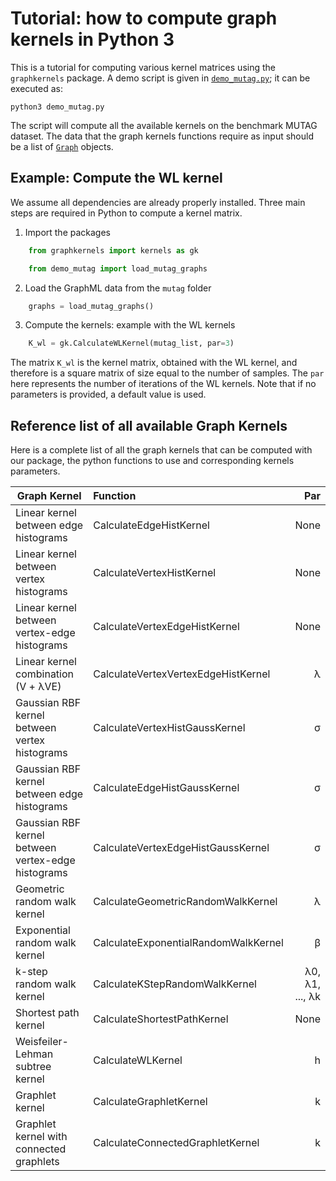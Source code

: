 # Tutorial: how to compute graph kernels in Python 3

This is a tutorial for computing various kernel matrices using the
`graphkernels` package. A demo script is given in
[`demo_mutag.py`](demo_mutag.py); it can be executed as:

    python3 demo_mutag.py

The script will compute all the available kernels on the benchmark MUTAG
dataset. The data that the graph kernels functions require as input should be a
list of [`Graph`](https://igraph.org/python/doc/igraph.Graph-class.html)
objects.

## Example: Compute the WL kernel

We assume all dependencies are already properly installed. Three main steps are
required in Python to compute a kernel matrix.

1. Import the packages

```python
    from graphkernels import kernels as gk

    from demo_mutag import load_mutag_graphs
```

2. Load the GraphML data from the `mutag` folder

```python
    graphs = load_mutag_graphs()
```

3. Compute the kernels: example with the WL kernels

```python
    K_wl = gk.CalculateWLKernel(mutag_list, par=3)
```

The matrix `K_wl` is the kernel matrix, obtained with the WL kernel, and
therefore is a square matrix of size equal to the number of samples.  The `par`
here represents the number of iterations of the WL kernels. Note that if no
parameters is provided, a default value is used.

## Reference list of all available Graph Kernels

Here is a complete list of all the graph kernels that can be computed with our
package, the python functions to use and corresponding kernels parameters.

| Graph Kernel      | Function           | Par  |
| ------------- |:-------------| -----:|
| Linear kernel between edge histograms	| CalculateEdgeHistKernel |	None |
| Linear kernel between vertex histograms | CalculateVertexHistKernel|	None |
| Linear kernel between vertex-edge histograms | CalculateVertexEdgeHistKernel |	None |
| Linear kernel combination (V + λVE)	| CalculateVertexVertexEdgeHistKernel |	λ |
| Gaussian RBF kernel between vertex histograms	| CalculateVertexHistGaussKernel |	σ |
| Gaussian RBF kernel between edge histograms | CalculateEdgeHistGaussKernel |	σ |
| Gaussian RBF kernel between vertex-edge histograms | CalculateVertexEdgeHistGaussKernel |	σ |
| Geometric random walk kernel | CalculateGeometricRandomWalkKernel |	λ |
| Exponential random walk kernel | CalculateExponentialRandomWalkKernel	| β |
| k-step random walk kernel | CalculateKStepRandomWalkKernel |	λ0, λ1, ..., λk |
| Shortest path kernel | CalculateShortestPathKernel | None |
| Weisfeiler-Lehman subtree kernel | CalculateWLKernel | h | 
| Graphlet kernel | CalculateGraphletKernel | k |
| Graphlet kernel with connected graphlets | CalculateConnectedGraphletKernel | k |
